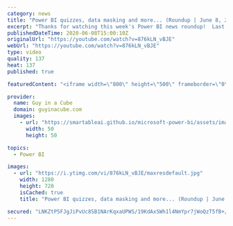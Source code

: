```yaml
---
category: news
title: "Power BI quizzes, data masking and more... (Roundup | June 8, 2020)"
excerpt: "Thanks for watching this week's Power BI news roundup!  Last weeks roundup: https://guyinacu.be/roundup181 2 Minute Tuesday: https://guyinacu.be/dataflowstricks Patrick's tech video: https://guyinacu.be/synapse Adam's tech video: https://guyinacu.be/pipelines  🔴 Live replay: https://guyinacu.be/live013"
publishedDateTime: 2020-06-08T15:00:10Z
originalUrl: "https://youtube.com/watch?v=876kLN_vBJE"
webUrl: "https://youtube.com/watch?v=876kLN_vBJE"
type: video
quality: 137
heat: 137
published: true

featuredContent: "<iframe width=\"800\" height=\"500\" frameborder=\"0\" src=\"https://www.youtube.com/embed/876kLN_vBJE\" allow=\"accelerometer; autoplay; encrypted-media; gyroscope; picture-in-picture\" allowfullscreen></iframe>"

provider:
  name: Guy in a Cube
  domain: guyinacube.com
  images:
    - url: "https://smartableai.github.io/microsoft-power-bi/assets/images/organizations/guyinacube.com-50x50.jpg"
      width: 50
      height: 50

topics:
  - Power BI

images:
  - url: "https://i.ytimg.com/vi/876kLN_vBJE/maxresdefault.jpg"
    width: 1280
    height: 720
    isCached: true
    title: "Power BI quizzes, data masking and more... (Roundup | June 8, 2020)"

secured: "LNKZtP5FJgJiPvUc8SB1NArKqxaUPWS/19KdAxSWh1l4NmYpr7jWoQzT5fB+/ZHu4eZmFlh/EX72Uu9YuYvqHpJBG4LubENuSfwGC4ooBYE9JKK35euVvzi1knHgIP3oRiuOtXLv5CwCnolAYDdNO63FtBAKkZQ52MAaUc8fT9pFk6ij3uOPet1tVubkKQuW6A+9kb8X8juOrVoGXHEm2rlVXXKwHKp55E5tj3MPMFBLWAUyhAzJutKwUJ8g18EL3Ot9WwVDE7mqgkPViRwUY+tgyArMtSbB5vrI/AQ/C0rlLyClQDStWv4J0dS29KFLaoURNdvdNmNGn/XShTlS5w==;2IhL2OngSFFUpxy/Oi5b+Q=="
---
```


